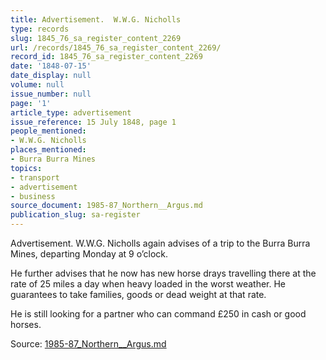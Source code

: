 ```yaml
---
title: Advertisement.  W.W.G. Nicholls
type: records
slug: 1845_76_sa_register_content_2269
url: /records/1845_76_sa_register_content_2269/
record_id: 1845_76_sa_register_content_2269
date: '1848-07-15'
date_display: null
volume: null
issue_number: null
page: '1'
article_type: advertisement
issue_reference: 15 July 1848, page 1
people_mentioned:
- W.W.G. Nicholls
places_mentioned:
- Burra Burra Mines
topics:
- transport
- advertisement
- business
source_document: 1985-87_Northern__Argus.md
publication_slug: sa-register
---
```


Advertisement.  W.W.G. Nicholls again advises of a trip to the Burra Burra Mines, departing Monday at 9 o’clock.

He further advises that he now has new horse drays travelling there at the rate of 25 miles a day when heavy loaded in the worst weather.  He guarantees to take families, goods or dead weight at that rate.

He is still looking for a partner who can command £250 in cash or good horses.

Source: [1985-87_Northern__Argus.md](/downloads/markdown/1985-87_Northern__Argus.md)
